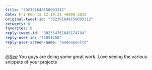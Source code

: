 ```yaml
---
title: "302391648158093312"
date: Fri Feb 15 12:19:21 +0000 2013
original-tweet-id: "302391648158093312"
retweets: 0
favorites: 0
reply-tweet-id: "302354761645174784"
reply-user-id: "75051858"
reply-user-screen-name: "madeopenltd"
---
```

<a href="https://twitter.com/_Sea_">@_Sea_</a> You guys are doing some great work. Love seeing the various snippets of your projects
